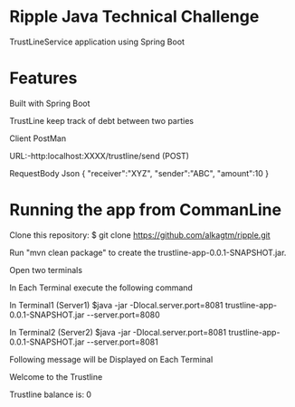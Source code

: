 # Ripple Java Technical Challenge
TrustLineService application using Spring Boot 

# Features
Built with Spring Boot

TrustLine keep track of debt between two parties

Client PostMan 

URL:-http:localhost:XXXX/trustline/send (POST)


RequestBody Json
 {
   "receiver":"XYZ",
    "sender":"ABC",
    "amount":10
 }

# Running the app from CommanLine
Clone this repository:
    $ git clone https://github.com/alkagtm/ripple.git
    
    
Run "mvn clean package" to create the trustline-app-0.0.1-SNAPSHOT.jar.


Open two terminals

In Each Terminal execute the following command

In Terminal1 (Server1)
     $java -jar -Dlocal.server.port=8081 trustline-app-0.0.1-SNAPSHOT.jar --server.port=8080
     
In Terminal2 (Server2)
     $java -jar -Dlocal.server.port=8081 trustline-app-0.0.1-SNAPSHOT.jar --server.port=8081

Following message will be Displayed on Each Terminal 

Welcome to the Trustline

Trustline balance is: 0






     







